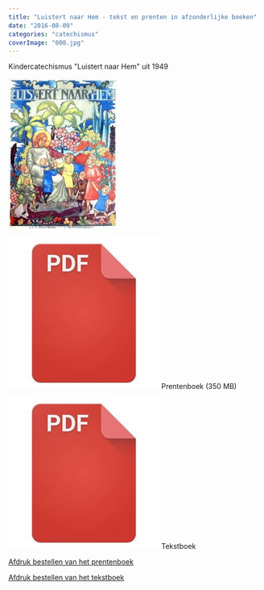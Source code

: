 ```yaml
---
title: "Luistert naar Hem - tekst en prenten in afzonderlijke boeken"
date: "2016-08-09"
categories: "catechismus"
coverImage: "000.jpg"
---
```


Kindercatechismus "Luistert naar Hem" uit 1949

<!--more-->

![Titelblad van kindercatechismus "Luistert naar Hem" uit 1949](images/000-216x300.jpg) 

[![Download PDF](images/2bdd26a893f94f1d69b5a89ee751a599.jpg)](https://storage.googleapis.com/geloven-leren/printerboekjes/Luistert-naar-hem-prentenboek.pdf) Prentenboek (350 MB)

[![Download PDF](images/2bdd26a893f94f1d69b5a89ee751a599.jpg)](https://storage.googleapis.com/geloven-leren/printerboekjes/Luistert-naar-hem-tekstboek.pdf) Tekstboek

[Afdruk bestellen van het prentenboek](https://www.peecho.com/print/en/227241)

[Afdruk bestellen van het tekstboek](https://www.peecho.com/print/en/227240)
